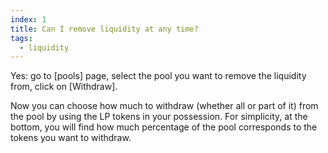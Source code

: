 ```yaml
---
index: 1
title: Can I remove liquidity at any time?
tags: 
  - liquidity
---
```


Yes: go to [pools] page, select the pool you want to remove the liquidity from, click on [Withdraw]. 

Now you can choose how much to withdraw (whether all or part of it) from the pool by using the LP tokens in your possession. For simplicity, at the bottom, you will find how much percentage of the pool corresponds to the tokens you want to withdraw.

